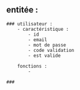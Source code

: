 ## entitée : 
    ### utilisateur : 
        - caractéristique : 
            - id 
            - email
            - mot de passe
            - code validation 
            - est valide

        fonctions : 
            -

    ### 
